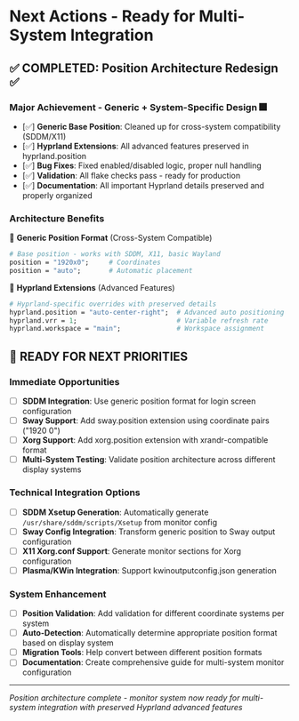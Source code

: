 # Next Actions - Ready for Multi-System Integration

## ✅ **COMPLETED**: Position Architecture Redesign ✅

### Major Achievement - Generic + System-Specific Design 🎆
- [✅] **Generic Base Position**: Cleaned up for cross-system compatibility (SDDM/X11)
- [✅] **Hyprland Extensions**: All advanced features preserved in hyprland.position
- [✅] **Bug Fixes**: Fixed enabled/disabled logic, proper null handling
- [✅] **Validation**: All flake checks pass - ready for production
- [✅] **Documentation**: All important Hyprland details preserved and properly organized

### Architecture Benefits
📝 **Generic Position Format** (Cross-System Compatible)
```nix
# Base position - works with SDDM, X11, basic Wayland
position = "1920x0";     # Coordinates
position = "auto";       # Automatic placement
```

🔧 **Hyprland Extensions** (Advanced Features)
```nix
# Hyprland-specific overrides with preserved details
hyprland.position = "auto-center-right";  # Advanced auto positioning
hyprland.vrr = 1;                         # Variable refresh rate
hyprland.workspace = "main";              # Workspace assignment
```

## 🚀 **READY FOR NEXT PRIORITIES**

### Immediate Opportunities
- [ ] **SDDM Integration**: Use generic position format for login screen configuration
- [ ] **Sway Support**: Add sway.position extension using coordinate pairs ("1920 0")
- [ ] **Xorg Support**: Add xorg.position extension with xrandr-compatible format
- [ ] **Multi-System Testing**: Validate position architecture across different display systems

### Technical Integration Options
- [ ] **SDDM Xsetup Generation**: Automatically generate `/usr/share/sddm/scripts/Xsetup` from monitor config
- [ ] **Sway Config Integration**: Transform generic position to Sway output configuration
- [ ] **X11 Xorg.conf Support**: Generate monitor sections for Xorg configuration
- [ ] **Plasma/KWin Integration**: Support kwinoutputconfig.json generation

### System Enhancement
- [ ] **Position Validation**: Add validation for different coordinate systems per system
- [ ] **Auto-Detection**: Automatically determine appropriate position format based on display system
- [ ] **Migration Tools**: Help convert between different position formats
- [ ] **Documentation**: Create comprehensive guide for multi-system monitor configuration

---
*Position architecture complete - monitor system now ready for multi-system integration with preserved Hyprland advanced features*
